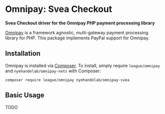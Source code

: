 # Omnipay: Svea Checkout

**Svea Checkout driver for the Omnipay PHP payment processing library**

[Omnipay](https://github.com/thephpleague/omnipay) is a framework agnostic, multi-gateway payment
processing library for PHP. This package implements PayPal support for Omnipay.

## Installation

Omnipay is installed via [Composer](http://getcomposer.org/). To install, simply require `league/omnipay` and `nyehandelab/omnipay-nets` with Composer:

```
composer require league/omnipay nyehandelab/omnipay-svea
```


## Basic Usage

TODO
